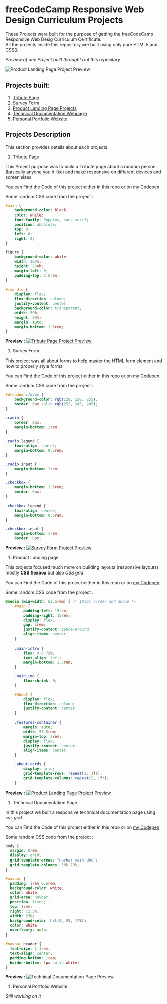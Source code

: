 # freeCodeCamp Responsive Web Design Curriculum Projects

These Projects were built for the purpose of getting the freeCodeCamp Responsive Web Desig Curriculum Certificate. <br> 
All the projects inside this repository are built using only pure HTML5 and CSS3. <br>

*Preview of one Project built throught out this repository*

![Product Landing Page Project Preview](https://user-images.githubusercontent.com/84383548/131246700-7465bf31-e10a-4949-a4ad-be5056aacbe0.png)

## Projects built:

1. [Tribute Page](#tribute-page)
1. [Survey Form](#survey-form)
1. [Product Landing Page Projects](#product-landing-page)
1. [Technical Documentation Webpage](#technical-documentation)
1. [Personal Portfolio Website](#personal-portfolio-website)

## Projects Description 

This section provides details about each projects

1. Tribute Page 

This Project purpose was to build a Tribute page about a random person (basically anyone you'd like) and make responsive on different devices and screen sizes.

You can Find the Code of this project either in this repo or on [my Codepen](codepen.io/Nicaisse/full/XWRObzL)

Some random CSS code from the project :

```css
#main {
    background-color: black;
    color: white;
    font-family: Poppins, sans-serif;
    position: absolute;
    top: 0;
    left: 0;
    right: 0;
}

figure {
    background-color: white;
    width: 100%;
    height: 70vh;
    margin-left: 0;
    padding-top: 2.5rem;
}

#img-div {
    display: flex;
    flex-direction: column;
    justify-content: center;
    background-color: transparent;
    width: 50%;
    height: 90%;
    margin: auto;
    margin-bottom: 1.5rem;
}
```

**Preview :**
[![Tribute Page Project Preview](https://user-images.githubusercontent.com/84383548/131246871-a5b46701-9e1c-4a7f-a6c2-c1e8c05f54aa.png)](codepen.io/Nicaisse/full/XWRObzL)

1. Survey Form

This project was all about forms to help master the HTML form element and how to properly style forms

You can Find the Code of this project either in this repo or on [my Codepen](codepen.io/Nicaisse/full/OJgyRqM)

Some random CSS code from the project :

```css
#dropdown:focus {
    background-color: rgb(228, 228, 255);
    border: 0px solid rgb(252, 245, 245);
}

.radio {
    border: 0px;
    margin-bottom: 1rem;
}

.radio legend {
    text-align: center;
    margin-bottom: 0.5rem;
}

.radio input {
    margin-bottom: 1rem;
}

.checkbox {
    margin-bottom: 1.5rem;
    border: 0px;
}

.checkbox legend {
    text-align: center;
    margin-bottom: 0.5rem;
}

.checkbox input {
    margin-bottom: 1rem;
    border: 0px;
```

**Preview :**
[![Survey Form Project Preview](https://user-images.githubusercontent.com/84383548/131246878-040e9c22-ea55-4593-8665-e490da3700b6.png)](codepen.io/Nicaisse/full/OJgyRqM)

1. Product Landing page

This projects focused much more on building layouts (responsive layouts) mostly **CSS flexbox** but also *CSS grid*

You can Find the Code of this project either in this repo or on [my Codepen](codepen.io/Nicaisse/full/OJgyRqM)

Some random CSS code from the project :

```css
@media (min-width: 62.5rem) { /* 100px screen and above */
    #main {
        padding-left: 15rem;
        padding-right: 15rem;
        display: flex;
        gap: 2rem;
        justify-content: space-around;
        align-items: center;
    }
    
    .main-intro {
        flex: 0 0 75%;
        text-align: left;
        margin-bottom: 1.5rem;
    }

    .main-img {
        flex-shrink: 0;
    } 

    #about {
        display: flex;
        flex-direction: column;
        justify-content: center;
    }

    .features-container {
        margin: auto;
        width: 57.5rem;
        margin-top: 3rem;
        display: flex;
        justify-content: center;
        align-items: center;
    }

    .about-cards {
        display: grid;
        grid-template-rows: repeat(2, 1fr);
        grid-template-columns: repeat(2, 1fr);
    }
```

**Preview :**
[![Product Landing Page Project Preview](https://user-images.githubusercontent.com/84383548/131246700-7465bf31-e10a-4949-a4ad-be5056aacbe0.png)](codepen.io/Nicaisse/full/dyRYyMW)

1. Technical Documentation Page

In this project we built a responsive technical documentation page using *css grid*

You can Find the Code of this project either in this repo or on [my Codepen](codepen.io/Nicaisse/full/NWgNZEM)

Some random CSS code from the project :

```css
body {
  margin: 0rem;
  display: grid;
  grid-template-areas: "navbar main-doc";
  grid-template-columns: 30% 70%;
}

#navbar {
  padding: 1rem 0.5rem;
  background-color: white;
  color: white;
  grid-area: navbar;
  position: fixed;
  top: 1rem;
  right: 72.5%;
  width: 23%;
  background-color: hsl(0, 8%, 17%);
  color: white;
  overflow-y: auto;
}

#navbar header {
  font-size: 1.1rem;
  text-align: center;
  padding-bottom: 1rem;
  border-bottom: 1px solid white;
}
```

**Preview :**
![Technical Documentation Page Preview](https://user-images.githubusercontent.com/84383548/131806430-98827246-2d2a-4976-a585-ec52c1736467.png)

1. Personal Portfolio Website

*Still working on it*
